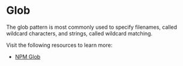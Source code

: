 # Glob

The glob pattern is most commonly used to specify filenames, called wildcard characters, and strings, called wildcard matching. 

Visit the following resources to learn more:

- [NPM Glob](https://www.npmjs.com/package/glob)
